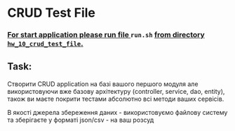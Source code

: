 # CRUD Test File #
### <u> For start application please run file </u> `run.sh` <u>from directory `hw_10_crud_test_file`. </u> ###
## Task: ##
#### 
Створити CRUD application на базі вашого першого модуля але використовуючи вже базову архітектуру (controller, service, dao, entity), 
також  ви маєте покрити тестами абсолютно всі методи ваших сервісів.

В якості джерела збереження даних - використовуємо файлову систему та зберігаєте у форматі json/csv - на ваш розсуд



####